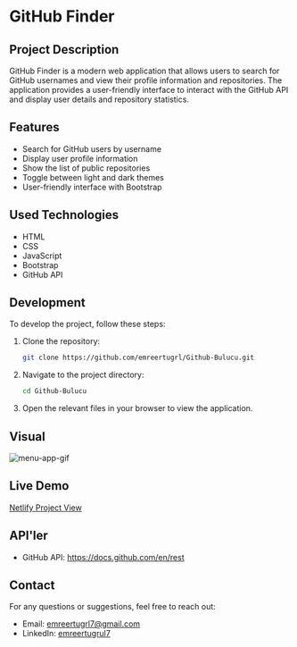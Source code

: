 # GitHub Finder

## Project Description

GitHub Finder is a modern web application that allows users to search for GitHub usernames and view their profile information and repositories. The application provides a user-friendly interface to interact with the GitHub API and display user details and repository statistics.

## Features

- Search for GitHub users by username
- Display user profile information
- Show the list of public repositories
- Toggle between light and dark themes
- User-friendly interface with Bootstrap

## Used Technologies

- HTML
- CSS
- JavaScript
- Bootstrap
- GitHub API

## Development

To develop the project, follow these steps:

1. Clone the repository:

   ```bash
   git clone https://github.com/emreertugrl/Github-Bulucu.git


   ```

2. Navigate to the project directory:

   ```bash
   cd Github-Bulucu
   ```

3. Open the relevant files in your browser to view the application.

## Visual

<img src="/images/github.gif" alt="menu-app-gif">

## Live Demo

<a href="https://githubfinderrapp.netlify.app/">Netlify Project View</a>

## API'ler

- GitHub API: https://docs.github.com/en/rest

## Contact

For any questions or suggestions, feel free to reach out:

- Email: emreertugrl7@gmail.com
- LinkedIn: [emreertugrul7](https://www.linkedin.com/in/emreertugrul7/)
